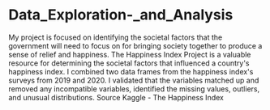# Data_Exploration-_and_Analysis


My project is focused on identifying the societal factors that the government will need to focus on for bringing society together to produce a sense of relief and happiness. The Happiness Index Project is a valuable resource for determining the societal factors that influenced a country's happiness index. I combined two data frames from the happiness index's surveys from 2019 and 2020. I validated that the variables matched up and removed any incompatible variables, identified the missing values, outliers, and unusual distributions. Source Kaggle - The Happiness Index
